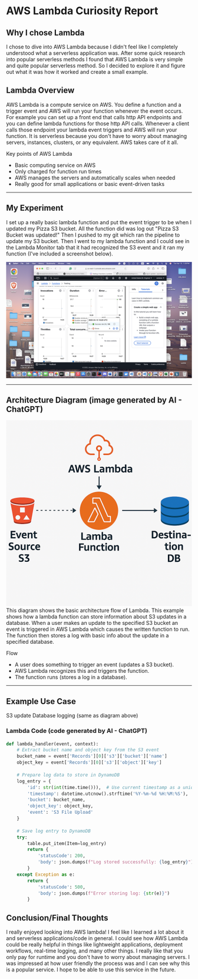 # AWS Lambda Curiosity Report

## Why I chose Lambda
I chose to dive into AWS Lambda because I didn't feel like I completely understood what a serverless application was. After some quick research into popular serverless methods I found that AWS Lambda is very simple and quite popular serverless method. So I decided to explore it and figure out what it was how it worked and create a small example.

## Lambda Overview
AWS Lambda is a compute service on AWS. You define a function and a trigger event and AWS will run your function whenever the event occurs. For example you can set up a front end that calls http API endpoints and you can define lambda functions for those http API calls. Whenever a client calls those endpoint your lambda event triggers and AWS will run your function. It is serverless because you don't have to worry about managing servers, instances, clusters, or any equivalent. AWS takes care of it all.


Key points of AWS Lambda

- Basic computing service on AWS
- Only charged for function run times
- AWS manages the servers and automatically scales when needed
- Really good for small applications or basic event-driven tasks

---

## My Experiment
I set up a really basic lambda function and put the event trigger to be when I updated my Pizza S3 bucket. All the function did was log out "Pizza S3 Bucket was updated!" Then I pushed to my git which ran the pipeline to update my S3 bucket. Then I went to my lambda function and I could see in the Lambda Monitor tab that it had recognized the S3 event and it ran my function (I've included a screenshot below).

![Monitor Screenshot](./AWS_lambda_monitor.png)

---

## Architecture Diagram (image generated by AI - ChatGPT)

![Lambda Diagram](./Curiosity_diagram.png)
This diagram shows the basic architecture flow of Lambda. This example shows how a lambda function can store information about S3 updates in a database. When a user makes an update to the specified S3 bucket an event is triggered in AWS Lambda which causes the written function to run. The function then stores a log with basic info about the update in a specified database.

Flow
- A user does something to trigger an event (updates a S3 bucket).
- AWS Lambda recognizes this and triggers the function.
- The function runs (stores a log in a database).

---

## Example Use Case
S3 update Database logging (same as diagram above)

### Lambda Code (code generated by AI - ChatGPT)
```python
def lambda_handler(event, context):
    # Extract bucket name and object key from the S3 event
    bucket_name = event['Records'][0]['s3']['bucket']['name']
    object_key = event['Records'][0]['s3']['object']['key']
    
    # Prepare log data to store in DynamoDB
    log_entry = {
        'id': str(int(time.time())),  # Use current timestamp as a unique ID
        'timestamp': datetime.utcnow().strftime('%Y-%m-%d %H:%M:%S'),
        'bucket': bucket_name,
        'object_key': object_key,
        'event': 'S3 File Upload'
    }
    
    # Save log entry to DynamoDB
    try:
        table.put_item(Item=log_entry)
        return {
            'statusCode': 200,
            'body': json.dumps(f"Log stored successfully: {log_entry}")
        }
    except Exception as e:
        return {
            'statusCode': 500,
            'body': json.dumps(f"Error storing log: {str(e)}")
        }
```

## Conclusion/Final Thoughts
I really enjoyed looking into AWS lambda! I feel like I learned a lot about it and serverless applications/code in general. I could see how AWS Lambda could be really helpful in things like lightweight applications, deployment workflows, real-time logging, and many other things. I really like that you only pay for runtime and you don't have to worry about managing servers. I was impressed at how user friendly the process was and I can see why this is a popular service. I hope to be able to use this service in the future.